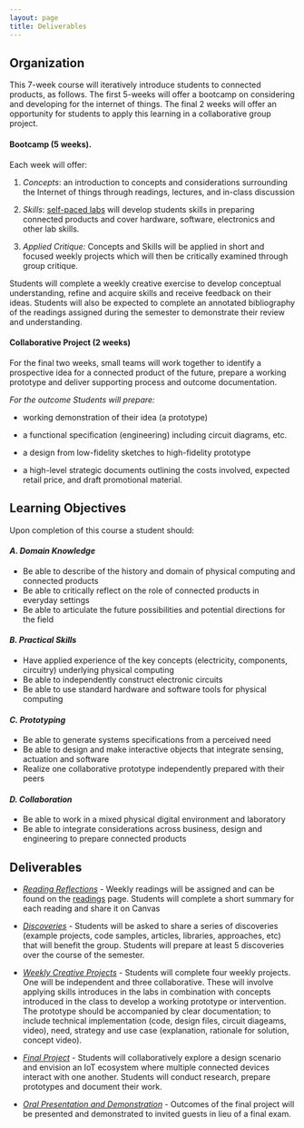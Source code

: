 ```yaml
---
layout: page
title: Deliverables
---
```


<div id="toc">
</div>



<a name="organization"></a>

## Organization

This 7-week course will iteratively introduce students to connected products, as follows. The first 5-weeks will offer a bootcamp on considering and developing for the internet of things. The final 2 weeks will offer an opportunity for students to apply this learning in a collaborative group project.

#### Bootcamp (5 weeks).

Each week will offer:

1. *Concepts*: an introduction to concepts and considerations surrounding the Internet of things through readings, lectures, and in-class discussion

2. *Skills*: [self-paced labs](http://daraghbyrne.github.io/diotlabs/) will develop students skills in preparing connected products and cover hardware, software, electronics and other lab skills.

3. *Applied Critique:* Concepts and Skills will be applied in short and focused weekly projects which will then be critically examined through group critique.

Students will complete a weekly creative exercise to develop conceptual understanding, refine and acquire skills and receive feedback on their ideas. Students will also be expected to complete an annotated bibliography of the readings assigned during the semester to demonstrate their review and understanding.

#### Collaborative Project (2 weeks)

For the final two weeks, small teams will work together to identify a prospective idea for a connected product of the future, prepare a working prototype and deliver supporting process and outcome documentation.

*For the outcome Students will prepare:*

- working demonstration of their idea (a prototype)

- a functional specification (engineering) including circuit diagrams, etc.

- a design from low-fidelity sketches to high-fidelity prototype

- a high-level strategic documents outlining the costs involved, expected retail price, and draft promotional material.

<a name="learning-objectives"></a>

## Learning Objectives

Upon completion of this course a student should:

#### _A. Domain Knowledge_

- Be able to describe of the history and domain of physical computing and connected products
- Be able to critically reflect on the role of connected products in everyday settings
- Be able to articulate the future possibilities and potential directions for the field


#### _B. Practical Skills_

- Have applied experience of the key concepts (electricity, components, circuitry) underlying physical computing
- Be able to independently construct electronic circuits
- Be able to use standard hardware and software tools for physical computing

#### _C. Prototyping_

- Be able to generate systems specifications from a perceived need
- Be able to design and make interactive objects that integrate sensing, actuation and software
- Realize one collaborative prototype independently prepared with their peers

#### _D. Collaboration_

- Be able to work in a mixed physical digital environment and laboratory
- Be able to integrate considerations across business, design and engineering to prepare connected products

<a name="deliverables"></a>

## Deliverables

* _[Reading Reflections]({{site.baseurl}}/deliverables/reading-reflections/)_ - Weekly readings will be assigned and can be found on the [readings](../readings) page. Students will complete a short summary for each reading and share it on Canvas

* _[Discoveries]({{site.baseurl}}/deliverables/discoveries)_ - Students will be asked to share a series of discoveries (example projects, code samples, articles, libraries, approaches, etc) that will benefit the group. Students will prepare at least 5 discoveries over the course of the semester.

* _[Weekly Creative Projects]({{site.baseurl}}/deliverables/creative-projects)_ - Students will complete four weekly projects. One will be independent and three collaborative. These will involve applying skills introduces in the labs in combination with concepts introduced in the class to develop a working prototype or intervention. The prototype should be accompanied by clear documentation; to include technical implementation (code, design files, circuit diageams, video), need, strategy and use case (explanation, rationale for solution, concept video).

* _[Final Project]({{site.baseurl}}/deliverables/final-projects)_ - Students will collaboratively explore a design scenario and envision an IoT ecosystem where multiple connected devices interact with one another. Students will conduct research, prepare prototypes and document their work.

* _[Oral Presentation and Demonstration]({{site.baseurl}}/deliverables/presentation-of-outcomes)_ - Outcomes of the final project will be presented and demonstrated to invited guests in lieu of a final exam.

